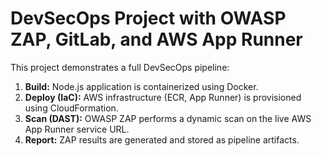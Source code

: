 # DevSecOps Project with OWASP ZAP, GitLab, and AWS App Runner

This project demonstrates a full DevSecOps pipeline:
1.  **Build:** Node.js application is containerized using Docker.
2.  **Deploy (IaC):** AWS infrastructure (ECR, App Runner) is provisioned using CloudFormation.
3.  **Scan (DAST):** OWASP ZAP performs a dynamic scan on the live AWS App Runner service URL.
4.  **Report:** ZAP results are generated and stored as pipeline artifacts.